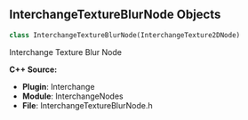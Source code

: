 ## InterchangeTextureBlurNode Objects

```python
class InterchangeTextureBlurNode(InterchangeTexture2DNode)
```

Interchange Texture Blur Node

**C++ Source:**

- **Plugin**: Interchange
- **Module**: InterchangeNodes
- **File**: InterchangeTextureBlurNode.h

<a id="unreal.InterchangeActorFactoryNode"></a>